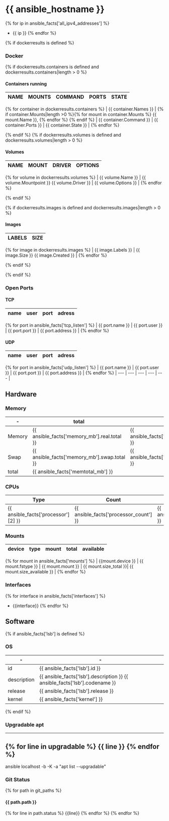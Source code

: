 # {{ ansible_hostname }}

{% for ip in ansible_facts['all_ipv4_addresses'] %}
- {{ ip }}
{% endfor %}

{% if dockerresults is defined %}
### Docker 

{% if dockerresults.containers is defined and dockerresults.containers|length > 0 %}
#### Containers running

| NAME | MOUNTS | COMMAND | PORTS | STATE |
| ---- | -----  | ------- | ----- | ----- |
{% for container in dockerresults.containers %}
| {{ container.Names }} | {% if container.Mounts|length >0 %}{% for mount in container.Mounts %} {{ mount.Name }}, {% endfor %} {% endif %} | {{ container.Command }} | {{ container.Ports }} | {{ container.State }} |
{% endfor %}

{% endif %}
{% if dockerresults.volumes is defined and dockerresults.volumes|length > 0 %}
#### Volumes
| NAME | MOUNT | DRIVER | OPTIONS | 
| ---- | -----  | ------- | ----- | 
{% for volume in dockerresults.volumes %}
| {{ volume.Name }} | {{ volume.Mountpoint }} {{ volume.Driver }} | {{ volume.Options }} | 
{% endfor %}

{% endif %}

{% if dockerresults.images is defined and dockerresults.images|length > 0 %}
#### Images
| LABELS | SIZE | 
| ---- | -----  |
{% for image in dockerresults.images %}
| {{ image.Labels }} | {{ image.Size }} {{ image.Created }} |
{% endfor %}


{% endif %}

{% endif %}

### Open Ports

#### TCP

| name | user | port | adress |
| --- | --- | --- | --- |
{% for port in ansible_facts['tcp_listen'] %}
| {{ port.name }} | {{ port.user }} | {{ port.port }} | {{ port.address }} |
{% endfor %}


#### UDP

| name | user | port | adress |
| --- | --- | --- | --- |
{% for port in ansible_facts['udp_listen'] %}
| {{ port.name }} | {{ port.user }} | {{ port.port }} | {{ port.address }} |
{% endfor %}
| --- | --- | --- | --- | --- |

## Hardware

### Memory

| - | total | free | used |
| ----- | --- | --- | --- | 
| Memory| {{ ansible_facts['memory_mb'].real.total }} | {{ ansible_facts['memory_mb'].real.free }} | {{ ansible_facts['memory_mb'].real.used }} |
| Swap | {{ ansible_facts['memory_mb'].swap.total }}  | {{ ansible_facts['memory_mb'].swap.free }} | {{ ansible_facts['memory_mb'].swap.used }} |
| total | {{ ansible_facts['memtotal_mb'] }} |  |  | 
### CPUs


| Type| Count | Cores | Vcpus |
| --- | --- | --- | --- |
| {{ ansible_facts['processor'][2] }} | {{ ansible_facts['processor_count'] }} | {{ ansible_facts['processor_cores'] }} | {{ ansible_facts['processor_vcpus'] }} |


### Mounts


| device | type | mount | total | available |
| --- | --- | --- | --- | --- |
{% for mount in ansible_facts['mounts'] %}
| {{mount.device }} | {{ mount.fstype }} | {{ mount.mount }} | {{ mount.size_total }}| {{ mount.size_available }} |
{% endfor %}


### Interfaces

{% for interface in ansible_facts['interfaces'] %}
- {{interface}}
{% endfor %}



## Software

{% if ansible_facts['lsb'] is defined %}
### OS
|  -  |  -  |
| --- | --- |
| id | {{ ansible_facts['lsb'].id }} |
| description | {{ ansible_facts['lsb'].description }} {{ ansible_facts['lsb'].codename }} |
| release | {{ ansible_facts['lsb'].release }} |
| kernel | {{ ansible_facts['kernel'] }} |
{% endif %}
### Upgradable apt

--------
{% for line in upgradable %}
{{ line }}
{% endfor %}
--------

ansible localhost -b -K -a "apt list --upgradable"

### Git Status

{% for path in git_paths %}
#### {{ path.path }}
{% for line in  path.status %}
{{line}}
{% endfor %}
{% endfor %}




